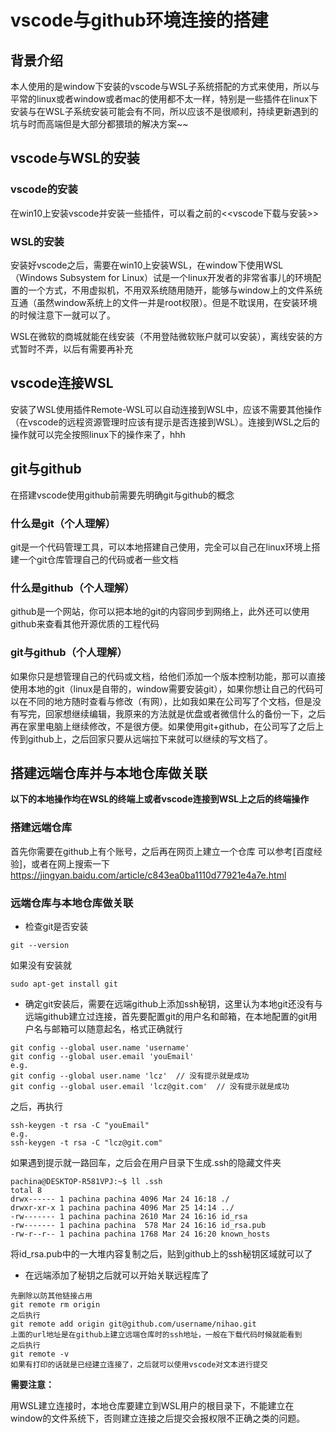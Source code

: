 # **vscode与github环境连接的搭建**

## 背景介绍
本人使用的是window下安装的vscode与WSL子系统搭配的方式来使用，所以与平常的linux或者window或者mac的使用都不太一样，特别是一些插件在linux下安装与在WSL子系统安装可能会有不同，所以应该不是很顺利，持续更新遇到的坑与时而高端但是大部分都猥琐的解决方案~~

## vscode与WSL的安装

### vscode的安装
在win10上安装vscode并安装一些插件，可以看之前的<<vscode下载与安装>>

### WSL的安装
安装好vscode之后，需要在win10上安装WSL，在window下使用WSL（Windows Subsystem for Linux）试是一个linux开发者的非常省事儿的环境配置的一个方式，不用虚拟机，不用双系统随用随开，能够与window上的文件系统互通（虽然window系统上的文件一并是root权限）。但是不耽误用，在安装环境的时候注意下一就可以了。

WSL在微软的商城就能在线安装（不用登陆微软账户就可以安装），离线安装的方式暂时不弄，以后有需要再补充


## vscode连接WSL

安装了WSL使用插件Remote-WSL可以自动连接到WSL中，应该不需要其他操作（在vscode的远程资源管理时应该有提示是否连接到WSL）。连接到WSL之后的操作就可以完全按照linux下的操作来了，hhh

## git与github
在搭建vscode使用github前需要先明确git与github的概念

### 什么是git（个人理解）
git是一个代码管理工具，可以本地搭建自己使用，完全可以自己在linux环境上搭建一个git仓库管理自己的代码或者一些文档
### 什么是github（个人理解）
github是一个网站，你可以把本地的git的内容同步到网络上，此外还可以使用github来查看其他开源优质的工程代码
### git与github（个人理解）
如果你只是想管理自己的代码或文档，给他们添加一个版本控制功能，那可以直接使用本地的git（linux是自带的，window需要安装git），如果你想让自己的代码可以在不同的地方随时查看与修改（有网），比如我如果在公司写了个文档，但是没有写完，回家想继续编辑，我原来的方法就是优盘或者微信什么的备份一下，之后再在家里电脑上继续修改，不是很方便。如果使用git+github，在公司写了之后上传到github上，之后回家只要从远端拉下来就可以继续的写文档了。

## 搭建远端仓库并与本地仓库做关联

**以下的本地操作均在WSL的终端上或者vscode连接到WSL上之后的终端操作**
### 搭建远端仓库
首先你需要在github上有个账号，之后再在网页上建立一个仓库
可以参考[百度经验]，或者在网上搜索一下
<https://jingyan.baidu.com/article/c843ea0ba1110d77921e4a7e.html>

### 远端仓库与本地仓库做关联

* 检查git是否安装
```
git --version
```
如果没有安装就 
```
sudo apt-get install git
```
* 确定git安装后，需要在远端github上添加ssh秘钥，这里认为本地git还没有与远端github建立过连接，首先要配置git的用户名和邮箱，在本地配置的git用户名与邮箱可以随意起名，格式正确就行
```
git config --global user.name 'username'
git config --global user.email 'youEmail'
e.g.
git config --global user.name 'lcz'  // 没有提示就是成功
git config --global user.email 'lcz@git.com'  // 没有提示就是成功
```
之后，再执行
```
ssh-keygen -t rsa -C "youEmail"
e.g.
ssh-keygen -t rsa -C "lcz@git.com"
```
如果遇到提示就一路回车，之后会在用户目录下生成.ssh的隐藏文件夹
```
pachina@DESKTOP-R581VPJ:~$ ll .ssh
total 8
drwx------ 1 pachina pachina 4096 Mar 24 16:18 ./
drwxr-xr-x 1 pachina pachina 4096 Mar 25 14:14 ../
-rw------- 1 pachina pachina 2610 Mar 24 16:16 id_rsa
-rw------- 1 pachina pachina  578 Mar 24 16:16 id_rsa.pub
-rw-r--r-- 1 pachina pachina 1768 Mar 24 16:20 known_hosts
```
将id_rsa.pub中的一大堆内容复制之后，贴到github上的ssh秘钥区域就可以了

* 在远端添加了秘钥之后就可以开始关联远程库了
```
先删除以防其他链接占用
git remote rm origin
之后执行
git remote add origin git@github.com/username/nihao.git
上面的url地址是在github上建立远端仓库时的ssh地址，一般在下载代码时候就能看到
之后执行
git remote -v
如果有打印的话就是已经建立连接了，之后就可以使用vscode对文本进行提交
```


**需要注意：**

用WSL建立连接时，本地仓库要建立到WSL用户的根目录下，不能建立在window的文件系统下，否则建立连接之后提交会报权限不正确之类的问题。
